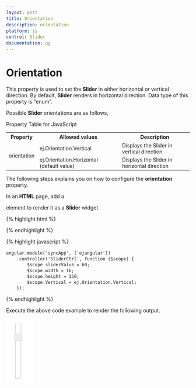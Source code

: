 ```yaml
---
layout: post
title: Orientation
description: orientation
platform: js
control: Slider
documentation: ug
---
```


# Orientation

This property is used to set the **Slider** in either horizontal or vertical direction. By default, **Slider** renders in horizontal direction. Data type of this property is “enum”.

Possible **Slider** orientations are as follows,

Property Table for JavaScript

<table>
<tr>
<th>
Property</th><th>
Allowed values</th><th>
Description</th></tr>
<tr>
<td rowspan = "2">
orientation</td><td>
ej.Orientation.Vertical</td><td>
Displays the Slider in vertical direction</td></tr>
<tr>
<td>
ej.Orientation.Horizontal (default value)</td><td>
Displays the Slider in horizontal direction</td></tr>
</table>


The following steps explains you on how to configure the **orientation** property.

In an **HTML** page, add a **<div>** element to render it as a **Slider** widget.



{% highlight html %}

 <div id="rangeSlider" ej-slider e-width="width" e-height="height" e-values="slidevalue" e-orientation='Vertical'></div>

{% endhighlight %}

{% highlight javascript %}

    angular.module('syncApp', ['ejangular'])
        .controller('SliderCtrl', function ($scope) {
            $scope.sliderValue = 60;
            $scope.width = 16;
            $scope.height = 150;
            $scope.Vertical = ej.Orientation.Vertical;
        });

{% endhighlight %}

Execute the above code example to render the following output.

![](Orientation_images/orientation_img1.png) 




